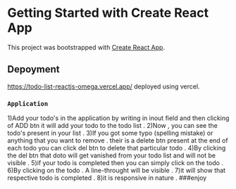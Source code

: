# Getting Started with Create React App

This project was bootstrapped with [Create React App](https://github.com/facebook/create-react-app).

## Depoyment
https://todo-list-reactjs-omega.vercel.app/
deployed using vercel.


### `Application`
1)Add your todo's in the application by writing in inout field and then clicking of ADD btn it will add your todo to the todo list .
2)Now , you can see the todo's present in your list .
3)If you got some typo (spelling mistake) or anything that you want to remove . their is a delete btn present at the end of each todo you can click del btn to delete that particular todo . 
4)By clicking the del btn that doto will get vanished from your todo list and will not be visible .
5)if your todo is completed then you can simply click on the todo .
6)By clicking on the todo . A line-throught will be visible .
7)it will show that respective todo is completed .
8)it is responsive in nature .
###enjoy 
